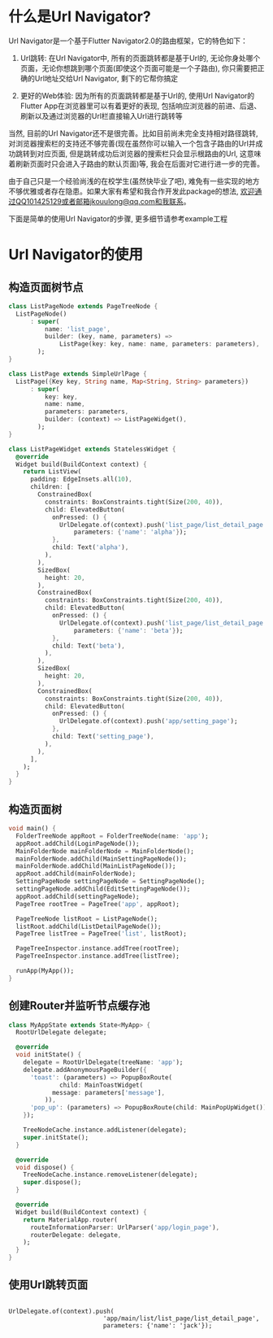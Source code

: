 # 什么是Url Navigator?
Url Navigator是一个基于Flutter Navigator2.0的路由框架，它的特色如下：

1. Url跳转: 在Url Navigator中, 所有的页面跳转都是基于Url的, 无论你身处哪个页面，无论你想跳到哪个页面(即使这个页面可能是一个子路由), 你只需要把正确的Url地址交给Url Navigator, 剩下的它帮你搞定

2. 更好的Web体验: 因为所有的页面跳转都是基于Url的, 使用Url Navigator的Flutter App在浏览器里可以有着更好的表现, 包括响应浏览器的前进、后退、刷新以及通过浏览器的Url栏直接输入Url进行跳转等

当然, 目前的Url Navigator还不是很完善。比如目前尚未完全支持相对路径跳转, 对浏览器搜索栏的支持还不够完善(现在虽然你可以输入一个包含子路由的Url并成功跳转到对应页面, 但是跳转成功后浏览器的搜索栏只会显示根路由的Url, 这意味着刷新页面时只会进入子路由的默认页面)等, 我会在后面对它进行进一步的完善。

由于自己只是一个经验尚浅的在校学生(虽然快毕业了吧), 难免有一些实现的地方不够优雅或者存在隐患。如果大家有希望和我合作开发此package的想法, 欢迎通过QQ101425129或者邮箱jkouulong@qq.com和我联系。

下面是简单的使用Url Navigator的步骤, 更多细节请参考example工程

# Url Navigator的使用

## 构造页面树节点

```dart
class ListPageNode extends PageTreeNode {
  ListPageNode()
      : super(
          name: 'list_page',
          builder: (key, name, parameters) =>
              ListPage(key: key, name: name, parameters: parameters),
        );
}

class ListPage extends SimpleUrlPage {
  ListPage({Key key, String name, Map<String, String> parameters})
      : super(
          key: key,
          name: name,
          parameters: parameters,
          builder: (context) => ListPageWidget(),
        );
}

class ListPageWidget extends StatelessWidget {
  @override
  Widget build(BuildContext context) {
    return ListView(
      padding: EdgeInsets.all(10),
      children: [
        ConstrainedBox(
          constraints: BoxConstraints.tight(Size(200, 40)),
          child: ElevatedButton(
            onPressed: () {
              UrlDelegate.of(context).push('list_page/list_detail_page',
                  parameters: {'name': 'alpha'});
            },
            child: Text('alpha'),
          ),
        ),
        SizedBox(
          height: 20,
        ),
        ConstrainedBox(
          constraints: BoxConstraints.tight(Size(200, 40)),
          child: ElevatedButton(
            onPressed: () {
              UrlDelegate.of(context).push('list_page/list_detail_page',
                  parameters: {'name': 'beta'});
            },
            child: Text('beta'),
          ),
        ),
        SizedBox(
          height: 20,
        ),
        ConstrainedBox(
          constraints: BoxConstraints.tight(Size(200, 40)),
          child: ElevatedButton(
            onPressed: () {
              UrlDelegate.of(context).push('app/setting_page');
            },
            child: Text('setting_page'),
          ),
        ),
      ],
    );
  }
}

```

## 构造页面树

```dart
void main() {
  FolderTreeNode appRoot = FolderTreeNode(name: 'app');
  appRoot.addChild(LoginPageNode());
  MainFolderNode mainFolderNode = MainFolderNode();
  mainFolderNode.addChild(MainSettingPageNode());
  mainFolderNode.addChild(MainListPageNode());
  appRoot.addChild(mainFolderNode);
  SettingPageNode settingPageNode = SettingPageNode();
  settingPageNode.addChild(EditSettingPageNode());
  appRoot.addChild(settingPageNode);
  PageTree rootTree = PageTree('app', appRoot);

  PageTreeNode listRoot = ListPageNode();
  listRoot.addChild(ListDetailPageNode());
  PageTree listTree = PageTree('list', listRoot);

  PageTreeInspector.instance.addTree(rootTree);
  PageTreeInspector.instance.addTree(listTree);

  runApp(MyApp());
}

```

## 创建Router并监听节点缓存池

```dart
class MyAppState extends State<MyApp> {
  RootUrlDelegate delegate;

  @override
  void initState() {
    delegate = RootUrlDelegate(treeName: 'app');
    delegate.addAnonymousPageBuilder({
      'toast': (parameters) => PopupBoxRoute(
              child: MainToastWidget(
            message: parameters['message'],
          )),
      'pop_up': (parameters) => PopupBoxRoute(child: MainPopUpWidget()),
    });

    TreeNodeCache.instance.addListener(delegate);
    super.initState();
  }

  @override
  void dispose() {
    TreeNodeCache.instance.removeListener(delegate);
    super.dispose();
  }

  @override
  Widget build(BuildContext context) {
    return MaterialApp.router(
      routeInformationParser: UrlParser('app/login_page'),
      routerDelegate: delegate,
    );
  }
}

```

## 使用Url跳转页面

```

UrlDelegate.of(context).push(
                          'app/main/list/list_page/list_detail_page',
                          parameters: {'name': 'jack'});

```
